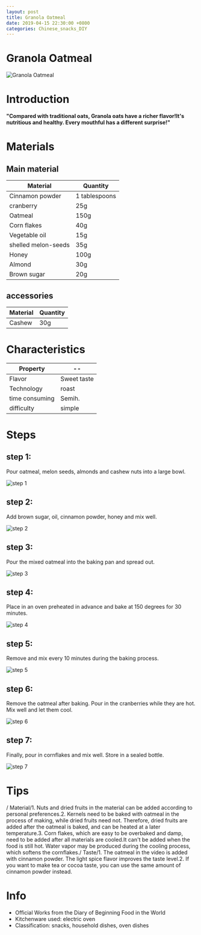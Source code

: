 ```yaml
---
layout: post
title: Granola Oatmeal
date: 2019-04-15 22:30:00 +0800
categories: Chinese_snacks_DIY
---
```


# Granola Oatmeal

![Granola Oatmeal]({{site.baseurl}}/img/437374/437374.jpg)

# Introduction

**"Compared with traditional oats, Granola oats have a richer flavor!It's nutritious and healthy. Every mouthful has a different surprise!"**

# Materials


## Main material

Material|Quantity
--|--
Cinnamon powder|1 tablespoons
cranberry|25g
Oatmeal|150g
Corn flakes|40g
Vegetable oil|15g
shelled melon-seeds|35g
Honey|100g
Almond|30g
Brown sugar|20g

## accessories

Material|Quantity
--|--
Cashew|30g

# Characteristics

Property|--
--|--
Flavor|Sweet taste
Technology|roast
time consuming|Semih.
difficulty|simple

# Steps

## step 1:

Pour oatmeal, melon seeds, almonds and cashew nuts into a large bowl.

![step 1]({{site.baseurl}}/img/437374/1.jpg)

## step 2:

Add brown sugar, oil, cinnamon powder, honey and mix well.

![step 2]({{site.baseurl}}/img/437374/2.jpg)

## step 3:

Pour the mixed oatmeal into the baking pan and spread out.

![step 3]({{site.baseurl}}/img/437374/3.jpg)

## step 4:

Place in an oven preheated in advance and bake at 150 degrees for 30 minutes.

![step 4]({{site.baseurl}}/img/437374/4.jpg)

## step 5:

Remove and mix every 10 minutes during the baking process.

![step 5]({{site.baseurl}}/img/437374/5.jpg)

## step 6:

Remove the oatmeal after baking. Pour in the cranberries while they are hot. Mix well and let them cool.

![step 6]({{site.baseurl}}/img/437374/6.jpg)

## step 7:

Finally, pour in cornflakes and mix well. Store in a sealed bottle.

![step 7]({{site.baseurl}}/img/437374/7.jpg)

# Tips

/ Material/1. Nuts and dried fruits in the material can be added according to personal preferences.2. Kernels need to be baked with oatmeal in the process of making, while dried fruits need not. Therefore, dried fruits are added after the oatmeal is baked, and can be heated at a later temperature.3. Corn flakes, which are easy to be overbaked and damp, need to be added after all materials are cooled.It can't be added when the food is still hot. Water vapor may be produced during the cooling process, which softens the cornflakes./ Taste/1. The oatmeal in the video is added with cinnamon powder. The light spice flavor improves the taste level.2. If you want to make tea or cocoa taste, you can use the same amount of cinnamon powder instead.

# Info

- Official Works from the Diary of Beginning Food in the World
- Kitchenware used: electric oven
- Classification: snacks, household dishes, oven dishes